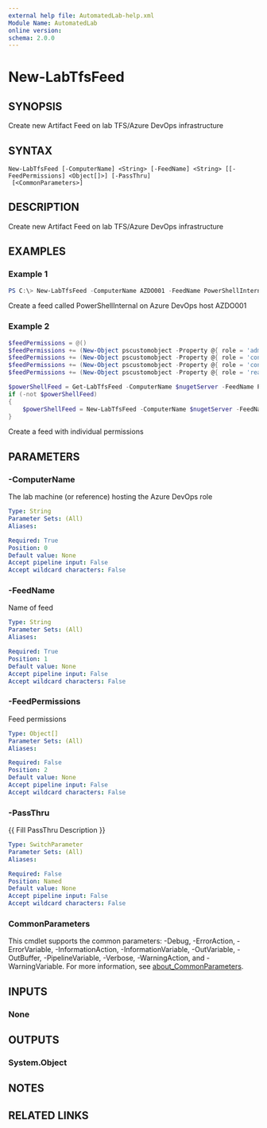 ```yaml
---
external help file: AutomatedLab-help.xml
Module Name: AutomatedLab
online version:
schema: 2.0.0
---
```


# New-LabTfsFeed

## SYNOPSIS
Create new Artifact Feed on lab TFS/Azure DevOps infrastructure

## SYNTAX

```
New-LabTfsFeed [-ComputerName] <String> [-FeedName] <String> [[-FeedPermissions] <Object[]>] [-PassThru]
 [<CommonParameters>]
```

## DESCRIPTION
Create new Artifact Feed on lab TFS/Azure DevOps infrastructure

## EXAMPLES

### Example 1
```powershell
PS C:\> New-LabTfsFeed -ComputerName AZDO001 -FeedName PowerShellInternal -PassThru
```

Create a feed called PowerShellInternal on Azure DevOps host AZDO001

### Example 2
```powershell
$feedPermissions = @()
$feedPermissions += (New-Object pscustomobject -Property @{ role = 'administrator'; identityDescriptor = "System.Security.Principal.WindowsIdentity;$domainSid-1000" })
$feedPermissions += (New-Object pscustomobject -Property @{ role = 'contributor'; identityDescriptor = "System.Security.Principal.WindowsIdentity;$domainSid-513" })
$feedPermissions += (New-Object pscustomobject -Property @{ role = 'contributor'; identityDescriptor = "System.Security.Principal.WindowsIdentity;$domainSid-515" })
$feedPermissions += (New-Object pscustomobject -Property @{ role = 'reader'; identityDescriptor = 'System.Security.Principal.WindowsIdentity;S-1-5-7' })

$powerShellFeed = Get-LabTfsFeed -ComputerName $nugetServer -FeedName PowerShell -ErrorAction SilentlyContinue
if (-not $powerShellFeed)
{
    $powerShellFeed = New-LabTfsFeed -ComputerName $nugetServer -FeedName PowerShell -FeedPermissions $feedPermissions -PassThru -ErrorAction Stop
}
```

Create a feed with individual permissions

## PARAMETERS

### -ComputerName
The lab machine (or reference) hosting the Azure DevOps role

```yaml
Type: String
Parameter Sets: (All)
Aliases:

Required: True
Position: 0
Default value: None
Accept pipeline input: False
Accept wildcard characters: False
```

### -FeedName
Name of feed

```yaml
Type: String
Parameter Sets: (All)
Aliases:

Required: True
Position: 1
Default value: None
Accept pipeline input: False
Accept wildcard characters: False
```

### -FeedPermissions
Feed permissions

```yaml
Type: Object[]
Parameter Sets: (All)
Aliases:

Required: False
Position: 2
Default value: None
Accept pipeline input: False
Accept wildcard characters: False
```

### -PassThru
{{ Fill PassThru Description }}

```yaml
Type: SwitchParameter
Parameter Sets: (All)
Aliases:

Required: False
Position: Named
Default value: None
Accept pipeline input: False
Accept wildcard characters: False
```

### CommonParameters
This cmdlet supports the common parameters: -Debug, -ErrorAction, -ErrorVariable, -InformationAction, -InformationVariable, -OutVariable, -OutBuffer, -PipelineVariable, -Verbose, -WarningAction, and -WarningVariable. For more information, see [about_CommonParameters](http://go.microsoft.com/fwlink/?LinkID=113216).

## INPUTS

### None

## OUTPUTS

### System.Object
## NOTES

## RELATED LINKS
